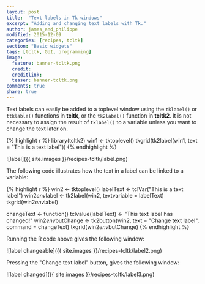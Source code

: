 ```yaml
---
layout: post
title:  "Text labels in Tk windows"
excerpt: "Adding and changing text labels with Tk."
author: james_and_philippe
modified: 2015-12-09
categories: [recipes, tcltk]
section: "Basic widgets"
tags: [tcltk, GUI, programming]
image:
  feature: banner-tcltk.png
  credit: 
  creditlink: 
  teaser: banner-tcltk.png
comments: true
share: true
---
```


Text labels can easily be added to a toplevel window using the `tklabel()` or `ttklable()` functions in **tcltk**, or the `tk2label()` function in **tcltk2**. It is not necessary to assign the result of `tklabel()` to a variable unless you want to change the text later on.


{% highlight r %}
library(tcltk2)
win1 <- tktoplevel()
tkgrid(tk2label(win1, text = "This is a text label"))
{% endhighlight %}

![label]({{ site.images }}/recipes-tcltk/label.png)

The following code illustrates how the text in a label can be linked to a variable:


{% highlight r %}
win2 <- tktoplevel()
labelText <- tclVar("This is a text label")
win2$env$label <- tk2label(win2, textvariable = labelText)
tkgrid(win2$env$label)

changeText <- function()
  tclvalue(labelText) <- "This text label has changed!"
win2$env$butChange <- tk2button(win2, text = "Change text label", command = changeText)
tkgrid(win2$env$butChange)
{% endhighlight %}

Running the R code above gives the following window:

![label changeable]({{ site.images }}/recipes-tcltk/label2.png)

Pressing the "Change text label" button, gives the following window:

![label changed]({{ site.images }}/recipes-tcltk/label3.png)
